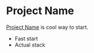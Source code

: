 # Project Name
[Project Name](https://link-to.app/) is cool way to start.

- Fast start
- Actual stack
###
